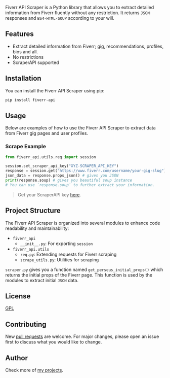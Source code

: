 Fiverr API Scraper is a Python library that allows you to extract detailed information from Fiverr fluently without
any restriction. It returns `JSON` responses and `BS4-HTML-SOUP` according to your will.

## Features

- Extract detailed information from Fiverr; gig, recommendations, profiles, bios and all.
- No restrictions
- ScraperAPI supported

## Installation

You can install the Fiverr API Scraper using pip:

```bash
pip install fiverr-api
```

## Usage

Below are examples of how to use the Fiverr API Scraper to extract data from Fiverr gig pages and user profiles.

### Scrape Example

```python
from fiverr_api.utils.req import session

session.set_scraper_api_key("XYZ-SCRAPER_API_KEY")
response = session.get("https://www.fiverr.com/username/your-gig-slug")
json_data = response.props_json() # gives you JSON
print(response.soup) # gives you beautiful soup instance
# You can use `response.soup` to further extract your information. 
```
> Get your ScraperAPI key [here](https://www.scraperapi.com/?fp_ref=enable-fiverr-api).

## Project Structure

The Fiverr API Scraper is organized into several modules to enhance code readability and maintainability:

- `fiverr_api`
  - `__init__.py`: For exporting `session`
- `fiverr_api.utils`
  - `req.py`: Extending requests for Fiverr scraping
  - `scrape_utils.py`: Utilities for scraping

`scraper.py` gives you a function named `get_perseus_initial_props()` which returns the initial props of
the Fiverr page. This function is used by the modules to extract initial `JSON` data.

## License

[GPL](https://choosealicense.com/licenses/gpl-3.0/)

## Contributing

New [pull requests](https://github.com/Bishwas-py/fiverr-scraping-api) are welcome.
For major changes, please open an issue first to discuss what you would like to change.

## Author

Check more of [my projects](https://bishwas.net/projects).